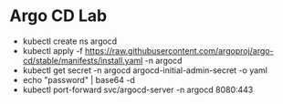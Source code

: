 # Argo CD Lab

* kubectl create ns argocd
* kubectl apply -f https://raw.githubusercontent.com/argoproj/argo-cd/stable/manifests/install.yaml -n argocd
* kubectl get secret -n argocd argocd-initial-admin-secret -o yaml
* echo "password" | base64 -d
* kubectl port-forward svc/argocd-server -n argocd 8080:443
